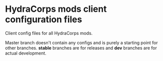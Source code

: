 # HydraCorps mods client configuration files
Client config files for all HydraCorps mods.

Master branch doesn't contain any configs and is purely a starting point for other branches. **stable** branches are for releases and **dev** branches are for actual development.
